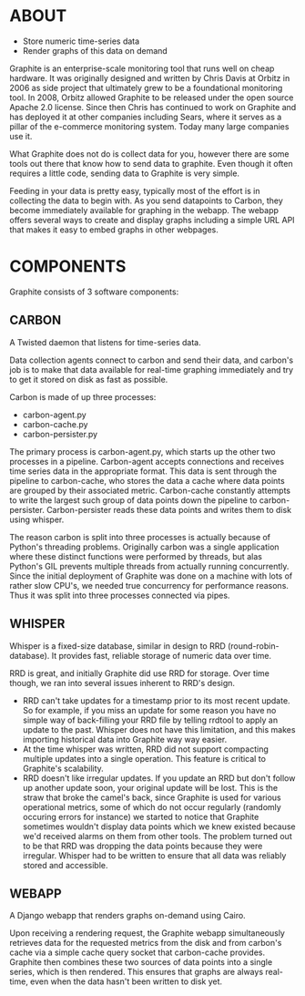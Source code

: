 # ABOUT

* Store numeric time-series data
* Render graphs of this data on demand

Graphite is an enterprise-scale monitoring tool that runs well on cheap
hardware. It was originally designed and written by Chris Davis at
Orbitz in 2006 as side project that ultimately grew to be a foundational
monitoring tool. In 2008, Orbitz allowed Graphite to be released under
the open source Apache 2.0 license. Since then Chris has continued to
work on Graphite and has deployed it at other companies including Sears,
where it serves as a pillar of the e-commerce monitoring system. Today
many large companies use it.

What Graphite does not do is collect data for you, however there are
some tools out there that know how to send data to graphite. Even though
it often requires a little code, sending data to Graphite is very
simple.

Feeding in your data is pretty easy, typically most of the effort is in
collecting the data to begin with. As you send datapoints to Carbon,
they become immediately available for graphing in the webapp. The webapp
offers several ways to create and display graphs including a simple URL
API that makes it easy to embed graphs in other webpages.



# COMPONENTS

Graphite consists of 3 software components:


## CARBON

A Twisted daemon that listens for time-series data.

Data collection agents connect to carbon and send their data, and
carbon's job is to make that data available for real-time graphing
immediately and try to get it stored on disk as fast as possible.

Carbon is made of up three processes:

* carbon-agent.py
* carbon-cache.py
* carbon-persister.py

The primary process is carbon-agent.py, which starts up the other two
processes in a pipeline. Carbon-agent accepts connections and receives
time series data in the appropriate format.  This data is sent through
the pipeline to carbon-cache, who stores the data a cache where data
points are grouped by their associated metric.  Carbon-cache constantly
attempts to write the largest such group of data points down the
pipeline to carbon-persister. Carbon-persister reads these data points
and writes them to disk using whisper.

The reason carbon is split into three processes is actually because of
Python's threading problems. Originally carbon was a single application
where these distinct functions were performed by threads, but alas
Python's GIL prevents multiple threads from actually running
concurrently. Since the initial deployment of Graphite was done on a
machine with lots of rather slow CPU's, we needed true concurrency for
performance reasons. Thus it was split into three processes connected
via pipes.


## WHISPER

Whisper is a fixed-size database, similar in design to RRD
(round-robin-database). It provides fast, reliable storage of numeric
data over time.

RRD is great, and initially Graphite did use RRD for storage. Over time
though, we ran into several issues inherent to RRD's design.

* RRD can't take updates for a timestamp prior to its most recent
  update. So for example, if you miss an update for some reason you
have no simple way of back-filling your RRD file by telling rrdtool to
apply an update to the past. Whisper does not have this limitation, and
this makes importing historical data into Graphite way way easier.
* At the time whisper was written, RRD did not support compacting
  multiple updates into a single operation. This feature is critical to
Graphite's scalability.
* RRD doesn't like irregular updates. If you update an RRD but don't
  follow up another update soon, your original update will be lost. This
is the straw that broke the camel's back, since Graphite is used for
various operational metrics, some of which do not occur regularly
(randomly occuring errors for instance) we started to notice that
Graphite sometimes wouldn't display data points which we knew existed
because we'd received alarms on them from other tools. The problem
turned out to be that RRD was dropping the data points because they were
irregular. Whisper had to be written to ensure that all data was
reliably stored and accessible.


## WEBAPP

A Django webapp that renders graphs on-demand using Cairo.

Upon receiving a rendering request, the Graphite webapp simultaneously
retrieves data for the requested metrics from the disk and from carbon's
cache via a simple cache query socket that carbon-cache provides.
Graphite then combines these two sources of data points into a single
series, which is then rendered. This ensures that graphs are always
real-time, even when the data hasn't been written to disk yet.
